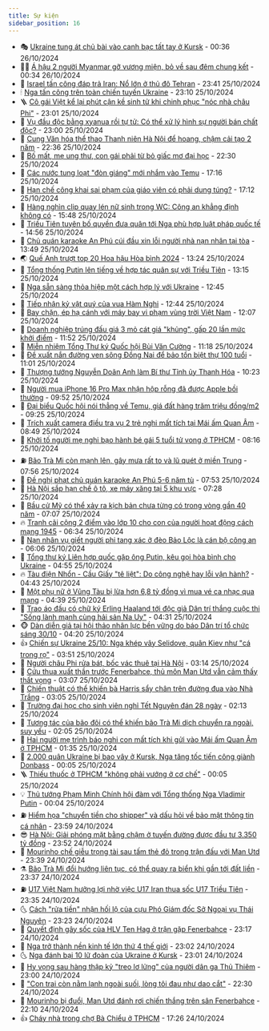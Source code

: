 ```yaml
---
title: Sự kiện
sidebar_position: 16
---
```


<!-- dantri-su-kien:START -->
- 🎭 [Ukraine tung át chủ bài vào canh bạc tất tay ở Kursk](https://dantri.com.vn/the-gioi/ukraine-tung-at-chu-bai-vao-canh-bac-tat-tay-o-kursk-20241025123011398.htm) - 00:36 26/10/2024
- 👨‍🏫 [Á hậu 2 người Myanmar gỡ vương miện, bỏ về sau đêm chung kết](https://dantri.com.vn/giai-tri/a-hau-2-nguoi-myanmar-go-vuong-mien-bo-ve-sau-dem-chung-ket-20241026013445181.htm) - 00:34 26/10/2024
- 🌮 [Israel tấn công đáp trả Iran: Nổ lớn ở thủ đô Tehran](https://dantri.com.vn/the-gioi/israel-tan-cong-dap-tra-iran-no-lon-o-thu-do-tehran-20241026064340999.htm) - 23:41 25/10/2024
- 🕯 [Nga tấn công trên toàn chiến tuyến Ukraine](https://dantri.com.vn/the-gioi/nga-tan-cong-tren-toan-chien-tuyen-ukraine-20241026054427342.htm) - 23:10 25/10/2024
- 🪜 [Cô gái Việt kể lại phút cận kề sinh tử khi chinh phục &quot;nóc nhà châu Phi&quot;](https://dantri.com.vn/du-lich/co-gai-viet-ke-lai-phut-can-ke-sinh-tu-khi-chinh-phuc-noc-nha-chau-phi-20241023190644945.htm) - 23:01 25/10/2024
- 🐘 [Vụ đầu độc bằng xyanua rồi tự tử: Có thể xử lý hình sự người bán chất độc?](https://dantri.com.vn/ban-doc/vu-dau-doc-bang-xyanua-roi-tu-tu-co-the-xu-ly-hinh-su-nguoi-ban-chat-doc-20241025193611674.htm) - 23:00 25/10/2024
- 🤔 [Cung Văn hóa thể thao Thanh niên Hà Nội để hoang, chậm cải tạo 2 năm](https://dantri.com.vn/xa-hoi/cung-van-hoa-the-thao-thanh-nien-ha-noi-de-hoang-cham-cai-tao-2-nam-20241022091130019.htm) - 22:36 25/10/2024
- 🧠 [Bố mất, mẹ ung thư, con gái phải từ bỏ giấc mơ đại học](https://dantri.com.vn/tam-long-nhan-ai/bo-mat-me-ung-thu-con-gai-phai-tu-bo-giac-mo-dai-hoc-20241022151536532.htm) - 22:30 25/10/2024
- 📝 [Các nước tung loạt &quot;đòn giáng&quot; mới nhắm vào Temu](https://dantri.com.vn/kinh-doanh/cac-nuoc-tung-loat-don-giang-moi-nham-vao-temu-20241025151443609.htm) - 17:16 25/10/2024
- 🦏 [Hạn chế công khai sai phạm của giáo viên có phải dung túng?](https://dantri.com.vn/giao-duc/han-che-cong-khai-sai-pham-cua-giao-vien-co-phai-dung-tung-20241025145008084.htm) - 17:12 25/10/2024
- 🥰 [Hàng nghìn clip quay lén nữ sinh trong WC: Công an khẳng định không có](https://dantri.com.vn/giao-duc/hang-nghin-clip-quay-len-nu-sinh-trong-wc-cong-an-khang-dinh-khong-co-20241025224420285.htm) - 15:48 25/10/2024
- 🤗 [Triều Tiên tuyên bố quyền đưa quân tới Nga phù hợp luật pháp quốc tế](https://dantri.com.vn/the-gioi/trieu-tien-tuyen-bo-quyen-dua-quan-toi-nga-phu-hop-luat-phap-quoc-te-20241025214441258.htm) - 14:56 25/10/2024
- 🌈 [Chủ quán karaoke An Phú cúi đầu xin lỗi người nhà nạn nhân tại tòa](https://dantri.com.vn/phap-luat/chu-quan-karaoke-an-phu-cui-dau-xin-loi-nguoi-nha-nan-nhan-tai-toa-20241025195201956.htm) - 13:49 25/10/2024
- 🌏 [Quế Anh trượt top 20 Hoa hậu Hòa bình 2024](https://dantri.com.vn/giai-tri/que-anh-truot-top-20-hoa-hau-hoa-binh-2024-20241025180159945.htm) - 13:24 25/10/2024
- 💄 [Tổng thống Putin lên tiếng về hợp tác quân sự với Triều Tiên](https://dantri.com.vn/the-gioi/tong-thong-putin-len-tieng-ve-hop-tac-quan-su-voi-trieu-tien-20241025191251784.htm) - 13:15 25/10/2024
- 👺 [Nga sẵn sàng thỏa hiệp một cách hợp lý với Ukraine](https://dantri.com.vn/the-gioi/nga-san-sang-thoa-hiep-mot-cach-hop-ly-voi-ukraine-20241025172407533.htm) - 12:45 25/10/2024
- 👹 [Tiếp nhận kỷ vật quý của vua Hàm Nghi](https://dantri.com.vn/doi-song/tiep-nhan-ky-vat-quy-cua-vua-ham-nghi-20241025184548231.htm) - 12:44 25/10/2024
- 🌊 [Bay chặn, ép hạ cánh với máy bay vi phạm vùng trời Việt Nam](https://dantri.com.vn/xa-hoi/bay-chan-ep-ha-canh-voi-may-bay-vi-pham-vung-troi-viet-nam-20241025185549382.htm) - 12:07 25/10/2024
- 🤠 [Doanh nghiệp trúng đấu giá 3 mỏ cát giá &quot;khủng&quot;, gấp 20 lần mức khởi điểm](https://dantri.com.vn/xa-hoi/doanh-nghiep-trung-dau-gia-3-mo-cat-gia-khung-gap-20-lan-muc-khoi-diem-20241025183102681.htm) - 11:52 25/10/2024
- 🎊 [Miễn nhiệm Tổng Thư ký Quốc hội Bùi Văn Cường](https://dantri.com.vn/xa-hoi/mien-nhiem-tong-thu-ky-quoc-hoi-bui-van-cuong-20241025091821054.htm) - 11:18 25/10/2024
- 🐘 [Đề xuất nắn đường ven sông Đồng Nai để bảo tồn biệt thự 100 tuổi](https://dantri.com.vn/xa-hoi/de-xuat-nan-duong-ven-song-dong-nai-de-bao-ton-biet-thu-100-tuoi-20241025171508984.htm) - 11:01 25/10/2024
- 💂 [Thượng tướng Nguyễn Doãn Anh làm Bí thư Tỉnh ủy Thanh Hóa](https://dantri.com.vn/xa-hoi/thuong-tuong-nguyen-doan-anh-lam-bi-thu-tinh-uy-thanh-hoa-20241025171044100.htm) - 10:23 25/10/2024
- 👹 [Người mua iPhone 16 Pro Max nhận hộp rỗng đã được Apple bồi thường](https://dantri.com.vn/suc-manh-so/nguoi-mua-iphone-16-pro-max-nhan-hop-rong-da-duoc-apple-boi-thuong-20241025164917728.htm) - 09:52 25/10/2024
- 🦒 [Đại biểu Quốc hội nói thẳng về Temu, giá đất hàng trăm triệu đồng/m2](https://dantri.com.vn/kinh-doanh/dai-bieu-quoc-hoi-noi-thang-ve-temu-gia-dat-hang-tram-trieu-dongm2-20241025160700081.htm) - 09:25 25/10/2024
- 🗽 [Trích xuất camera điều tra vụ 2 trẻ nghi mất tích tại Mái ấm Quan Âm](https://dantri.com.vn/phap-luat/trich-xuat-camera-dieu-tra-vu-2-tre-nghi-mat-tich-tai-mai-am-quan-am-20241025152757691.htm) - 08:49 25/10/2024
- 💄 [Khởi tố người mẹ nghi bạo hành bé gái 5 tuổi tử vong ở TPHCM](https://dantri.com.vn/phap-luat/khoi-to-nguoi-me-nghi-bao-hanh-be-gai-5-tuoi-tu-vong-o-tphcm-20241025150935862.htm) - 08:16 25/10/2024
- ⛽️ [Bão Trà Mi còn mạnh lên, gây mưa rất to và lũ quét ở miền Trung](https://dantri.com.vn/xa-hoi/bao-tra-mi-con-manh-len-gay-mua-rat-to-va-lu-quet-o-mien-trung-20241025144439355.htm) - 07:56 25/10/2024
- 🥷 [Đề nghị phạt chủ quán karaoke An Phú 5-6 năm tù](https://dantri.com.vn/phap-luat/de-nghi-phat-chu-quan-karaoke-an-phu-5-6-nam-tu-20241025143234001.htm) - 07:53 25/10/2024
- 🤖 [Hà Nội sắp hạn chế ô tô, xe máy xăng tại 5 khu vực](https://dantri.com.vn/xa-hoi/ha-noi-sap-han-che-o-to-xe-may-xang-tai-5-khu-vuc-20241025141632384.htm) - 07:28 25/10/2024
- 🌊 [Bầu cử Mỹ có thể xảy ra kịch bản chưa từng có trong vòng gần 40 năm](https://dantri.com.vn/the-gioi/bau-cu-my-co-the-xay-ra-kich-ban-chua-tung-co-trong-vong-gan-40-nam-20241025135203058.htm) - 07:07 25/10/2024
- 🔥 [Tranh cãi cộng 2 điểm vào lớp 10 cho con của người hoạt động cách mạng 1945](https://dantri.com.vn/giao-duc/tranh-cai-cong-2-diem-vao-lop-10-cho-con-cua-nguoi-hoat-dong-cach-mang-1945-20241025125734688.htm) - 06:34 25/10/2024
- 🦏 [Nạn nhân vụ giết người phi tang xác ở đèo Bảo Lộc là cán bộ công an](https://dantri.com.vn/phap-luat/nan-nhan-vu-giet-nguoi-phi-tang-xac-o-deo-bao-loc-la-can-bo-cong-an-20241025122240369.htm) - 06:06 25/10/2024
- 🐘 [Tổng thư ký Liên hợp quốc gặp ông Putin, kêu gọi hòa bình cho Ukraine](https://dantri.com.vn/the-gioi/tong-thu-ky-lien-hop-quoc-gap-ong-putin-keu-goi-hoa-binh-cho-ukraine-20241025112240903.htm) - 04:55 25/10/2024
- 🔥 [Tàu điện Nhổn - Cầu Giấy &quot;tê liệt&quot;: Do công nghệ hay lỗi vận hành?](https://dantri.com.vn/xa-hoi/tau-dien-nhon-cau-giay-te-liet-do-cong-nghe-hay-loi-van-hanh-20241025113015689.htm) - 04:43 25/10/2024
- 💼 [Một phụ nữ ở Vũng Tàu bị lừa hơn 6,8 tỷ đồng vì mua vé ca nhạc qua mạng](https://dantri.com.vn/phap-luat/mot-phu-nu-o-vung-tau-bi-lua-hon-68-ty-dong-vi-mua-ve-ca-nhac-qua-mang-20241025111340860.htm) - 04:39 25/10/2024
- 🚀 [Trao áo đấu có chữ ký Erling Haaland tới độc giả Dân trí thắng cuộc thi &quot;Sống lành mạnh cùng hải sản Na Uy&quot;](https://dantri.com.vn/doi-song/trao-ao-dau-co-chu-ky-erling-haaland-toi-doc-gia-dan-tri-thang-cuoc-thi-song-lanh-manh-cung-hai-san-na-uy-20241025100156067.htm) - 04:31 25/10/2024
- 🐵 [Dàn diễn giả tại hội thảo nhân lực bền vững do báo Dân trí tổ chức sáng 30/10](https://dantri.com.vn/an-sinh/dan-dien-gia-tai-hoi-thao-nhan-luc-ben-vung-do-bao-dan-tri-to-chuc-sang-3010-20241025100707626.htm) - 04:20 25/10/2024
- 👍 [Chiến sự Ukraine 25/10: Nga khép vây Selidove, quân Kiev như &quot;cá trong rọ&quot;](https://dantri.com.vn/the-gioi/chien-su-ukraine-2510-nga-khep-vay-selidove-quan-kiev-nhu-ca-trong-ro-20241025103911464.htm) - 03:51 25/10/2024
- 🚦 [Người châu Phi rửa bát, bốc vác thuê tại Hà Nội](https://dantri.com.vn/doi-song/nguoi-chau-phi-rua-bat-boc-vac-thue-tai-ha-noi-20241025101448597.htm) - 03:14 25/10/2024
- 🥸 [Cứu thua xuất thần trước Fenerbahce, thủ môn Man Utd vẫn cảm thấy thất vọng](https://dantri.com.vn/the-thao/cuu-thua-xuat-than-truoc-fenerbahce-thu-mon-man-utd-van-cam-thay-that-vong-20241025074040799.htm) - 03:07 25/10/2024
- 🥷 [Chiến thuật có thể khiến bà Harris sẩy chân trên đường đua vào Nhà Trắng](https://dantri.com.vn/the-gioi/chien-thuat-co-the-khien-ba-harris-say-chan-tren-duong-dua-vao-nha-trang-20241025080549980.htm) - 03:05 25/10/2024
- 🤡 [Trường đại học cho sinh viên nghỉ Tết Nguyên đán 28 ngày](https://dantri.com.vn/giao-duc/truong-dai-hoc-cho-sinh-vien-nghi-tet-nguyen-dan-28-ngay-20241025091006115.htm) - 02:13 25/10/2024
- 🥳 [Tương tác của bão đôi có thể khiến bão Trà Mi dịch chuyển ra ngoài, suy yếu](https://dantri.com.vn/xa-hoi/tuong-tac-cua-bao-doi-co-the-khien-bao-tra-mi-dich-chuyen-ra-ngoai-suy-yeu-20241025085338334.htm) - 02:05 25/10/2024
- 🤩 [Hai người mẹ trình báo nghi con mất tích khi gửi vào Mái ấm Quan Âm ở TPHCM](https://dantri.com.vn/phap-luat/hai-nguoi-me-trinh-bao-nghi-con-mat-tich-khi-gui-vao-mai-am-quan-am-o-tphcm-20241025082838121.htm) - 01:35 25/10/2024
- 🎡 [2.000 quân Ukraine bị bao vây ở Kursk, Nga tăng tốc tiến công giành Donbass](https://dantri.com.vn/the-gioi/2000-quan-ukraine-bi-bao-vay-o-kursk-nga-tang-toc-tien-cong-gianh-donbass-20241025060736655.htm) - 00:05 25/10/2024
- 🪜 [Thiếu thuốc ở TPHCM &quot;không phải vướng ở cơ chế&quot;](https://dantri.com.vn/suc-khoe/thieu-thuoc-o-tphcm-khong-phai-vuong-o-co-che-20241024220447957.htm) - 00:05 25/10/2024
- 💡 [Thủ tướng Phạm Minh Chính hội đàm với Tổng thống Nga Vladimir Putin](https://dantri.com.vn/xa-hoi/thu-tuong-pham-minh-chinh-hoi-dam-voi-tong-thong-nga-vladimir-putin-20241025065839246.htm) - 00:04 25/10/2024
- ⛽️ [Hiểm họa &quot;chuyển tiền cho shipper&quot; và dấu hỏi về bảo mật thông tin cá nhân](https://dantri.com.vn/phap-luat/hiem-hoa-chuyen-tien-cho-shipper-va-dau-hoi-ve-bao-mat-thong-tin-ca-nhan-20241024175722787.htm) - 23:59 24/10/2024
- 😎 [Hà Nội: Giải phóng mặt bằng chậm ở tuyến đường được đầu tư 3.350 tỷ đồng](https://dantri.com.vn/xa-hoi/ha-noi-giai-phong-mat-bang-cham-o-tuyen-duong-duoc-dau-tu-3350-ty-dong-20241025000014711.htm) - 23:52 24/10/2024
- 🗽 [Mourinho chế giễu trọng tài sau tấm thẻ đỏ trong trận đấu với Man Utd](https://dantri.com.vn/the-thao/mourinho-che-gieu-trong-tai-sau-tam-the-do-trong-tran-dau-voi-man-utd-20241025063630020.htm) - 23:39 24/10/2024
- ⚗️ [Bão Trà Mi đổi hướng liên tục, có thể quay ra biển khi gần tới đất liền](https://dantri.com.vn/xa-hoi/bao-tra-mi-doi-huong-lien-tuc-co-the-quay-ra-bien-khi-gan-toi-dat-lien-20241025063353367.htm) - 23:37 24/10/2024
- ⛽️ [U17 Việt Nam hưởng lợi nhờ việc U17 Iran thua sốc U17 Triều Tiên](https://dantri.com.vn/the-thao/u17-viet-nam-huong-loi-nho-viec-u17-iran-thua-soc-u17-trieu-tien-20241024230003612.htm) - 23:35 24/10/2024
- 🌜 [Cách &quot;rửa tiền&quot; nhận hối lộ của cựu Phó Giám đốc Sở Ngoại vụ Thái Nguyên](https://dantri.com.vn/phap-luat/cach-rua-tien-nhan-hoi-lo-cua-cuu-pho-giam-doc-so-ngoai-vu-thai-nguyen-20241025011137217.htm) - 23:23 24/10/2024
- 🦩 [Quyết định gây sốc của HLV Ten Hag ở trận gặp Fenerbahce](https://dantri.com.vn/the-thao/quyet-dinh-gay-soc-cua-hlv-ten-hag-o-tran-gap-fenerbahce-20241025061510050.htm) - 23:17 24/10/2024
- 🦒 [Nga trở thành nền kinh tế lớn thứ 4 thế giới](https://dantri.com.vn/the-gioi/nga-tro-thanh-nen-kinh-te-lon-thu-4-the-gioi-20241025052929136.htm) - 23:02 24/10/2024
- 🌜 [Nga đánh bại 10 lữ đoàn của Ukraine ở Kursk](https://dantri.com.vn/the-gioi/nga-danh-bai-10-lu-doan-cua-ukraine-o-kursk-20241025051130480.htm) - 23:01 24/10/2024
- 🐎 [Hy vọng sau hàng thập kỷ &quot;treo lơ lửng&quot; của người dân ga Thủ Thiêm](https://dantri.com.vn/xa-hoi/hy-vong-sau-hang-thap-ky-treo-lo-lung-cua-nguoi-dan-ga-thu-thiem-20241022005044700.htm) - 23:00 24/10/2024
- 🌋 [&quot;Con trai còn nằm lạnh ngoài suối, lòng tôi đau như dao cắt&quot;](https://dantri.com.vn/tam-long-nhan-ai/con-trai-con-nam-lanh-ngoai-suoi-long-toi-dau-nhu-dao-cat-20241021215456834.htm) - 22:30 24/10/2024
- 🧰 [Mourinho bị đuổi, Man Utd đánh rơi chiến thắng trên sân Fenerbahce](https://dantri.com.vn/the-thao/mourinho-bi-duoi-man-utd-danh-roi-chien-thang-tren-san-fenerbahce-20241025053720410.htm) - 22:10 24/10/2024
- 👍 [Cháy nhà trong chợ Bà Chiểu ở TPHCM](https://dantri.com.vn/xa-hoi/chay-nha-trong-cho-ba-chieu-o-tphcm-20241025002207420.htm) - 17:26 24/10/2024<!-- dantri-su-kien:END -->
